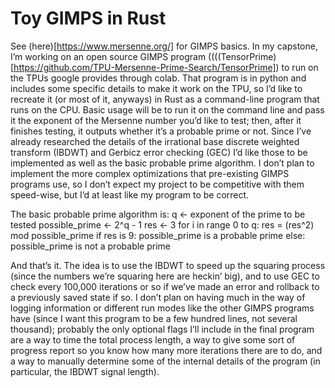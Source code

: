 # Toy GIMPS in Rust

See (here)[https://www.mersenne.org/] for GIMPS basics. In my capstone, I’m working on an open source GIMPS program ((((TensorPrime)[https://github.com/TPU-Mersenne-Prime-Search/TensorPrime]) to run on the TPUs google provides through colab. That program is in python and includes some specific details to make it work on the TPU, so I’d like to recreate it (or most of it, anyways) in Rust as a command-line program that runs on the CPU. Basic usage will be to run it on the command line and pass it the exponent of the Mersenne number you’d like to test; then, after it finishes testing, it outputs whether it’s a probable prime or not. Since I’ve already researched the details of the irrational base discrete weighted transform (IBDWT) and Gerbicz error checking (GEC)  I’d like those to be implemented as well as the basic probable prime algorithm. I don’t plan to implement the more complex optimizations that pre-existing GIMPS programs use, so I don’t expect my project to be competitive with them speed-wise, but I’d at least like my program to be correct.

The basic probable prime algorithm is:
	q <- exponent of the prime to be tested
	possible_prime <- 2^q - 1
res <- 3
for i in range 0 to q:
	res = (res^2) mod possible_prime 
if res is 9:
	possible_prime is a probable prime
	else:
		possible_prime is not a probable prime

And that’s it. The idea is to use the IBDWT to speed up the squaring process (since the numbers we’re squaring here are heckin’ big), and to use GEC to check every 100,000 iterations or so if we’ve made an error and rollback to a previously saved state if so. I don’t plan on having much in the way of logging information or different run modes like the other GIMPS programs have (since I want this program to be a few hundred lines, not several thousand); probably the only optional flags I’ll include in the final program are a way to time the total process length, a way to give some sort of progress report so you know how many more iterations there are to do, and a way to manually determine some of the internal details of the program (in particular, the IBDWT signal length).
